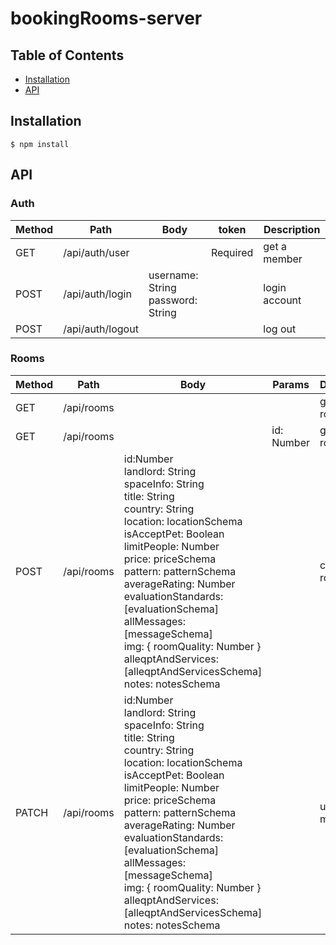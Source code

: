 # bookingRooms-server

## Table of Contents

- [Installation](#installation)
- [API](#aPI)

## Installation

```
$ npm install
```

## API

### Auth
| Method          | Path               | Body                                    | token                  | Description                     |
| --------------- | ------------------ | --------------------------------------- | ---------------------- | ------------------------------- |
| GET             | /api/auth/user     |                                         | Required               | get a member                    |
| POST            | /api/auth/login    | username: String <br> password: String  |                        | login account                   |
| POST            | /api/auth/logout   |                                         |                        | log out                         |


### Rooms
| Method          | Path               | Body                                    | Params                  | Description                     |
| --------------- | ------------------ | --------------------------------------- | ----------------------- | ------------------------------- |
| GET            | /api/rooms          |                                         |                         | get all rooms                   |
| GET            | /api/rooms          |                                         | id: Number              | get the room                    |
| POST           | /api/rooms          | id:Number <br> landlord: String <br> spaceInfo: String <br> title: String <br> country: String <br> location: locationSchema <br> isAcceptPet: Boolean <br> limitPeople: Number <br> price: priceSchema <br> pattern: patternSchema <br> averageRating: Number <br> evaluationStandards: [evaluationSchema] <br> allMessages: [messageSchema] <br> img: { roomQuality: Number } <br> alleqptAndServices: [alleqptAndServicesSchema] <br> notes: notesSchema                               |                         | creat the room                  |
| PATCH          | /api/rooms     | id:Number <br> landlord: String <br> spaceInfo: String <br> title: String <br> country: String <br> location: locationSchema <br> isAcceptPet: Boolean <br> limitPeople: Number <br> price: priceSchema <br> pattern: patternSchema <br> averageRating: Number <br> evaluationStandards: [evaluationSchema] <br> allMessages: [messageSchema] <br> img: { roomQuality: Number } <br> alleqptAndServices: [alleqptAndServicesSchema] <br> notes: notesSchema                               |                         | update the member               |



